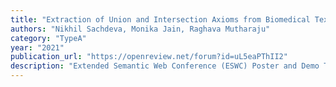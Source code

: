 ```yaml
---
title: "Extraction of Union and Intersection Axioms from Biomedical Text"
authors: "Nikhil Sachdeva, Monika Jain, Raghava Mutharaju"
category: "TypeA"
year: "2021"
publication_url: "https://openreview.net/forum?id=uL5eaPThII2"
description: "Extended Semantic Web Conference (ESWC) Poster and Demo Track, 2021 "
---
```

